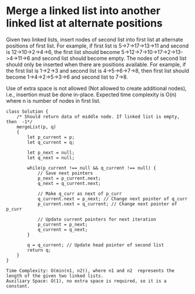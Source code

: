 # Merge a linked list into another linked list at alternate positions

Given two linked lists, insert nodes of second list into first list at alternate positions of first list.
For example, if first list is 5->7->17->13->11 and second is 12->10->2->4->6, the first list should become 5->12->7->10->17->2->13->4->11->6 and second list should become empty. The nodes of second list should only be inserted when there are positions available. For example, if the first list is 1->2->3 and second list is 4->5->6->7->8, then first list should become 1->4->2->5->3->6 and second list to 7->8.

Use of extra space is not allowed (Not allowed to create additional nodes), i.e., insertion must be done in-place. Expected time complexity is O(n) where n is number of nodes in first list.

```
class Solution {
    /* Should return data of middle node. If linked list is empty, then  -1*/
    mergeList(p, q)
    {
        let p_current = p;
        let q_current = q;

        let p_next = null;
        let q_next = null;

        while(p_current !== null && q_current !== null) {
            // Save next pointers
            p_next = p_current.next;
            q_next = q_current.next;

            // Make q_curr as next of p_curr
            q_current.next = p_next; // Change next pointer of q_curr
            p_current.next = q_current; // Change next pointer of p_curr

            // Update current pointers for next iteration
            p_current = p_next;
            q_current = q_next;
        }

        q = q_current; // Update head pointer of second list
        return q;
    }
}
```

```
Time Complexity: O(min(n1, n2)), where n1 and n2  represents the length of the given two linked lists.
Auxiliary Space: O(1), no extra space is required, so it is a constant.
```
